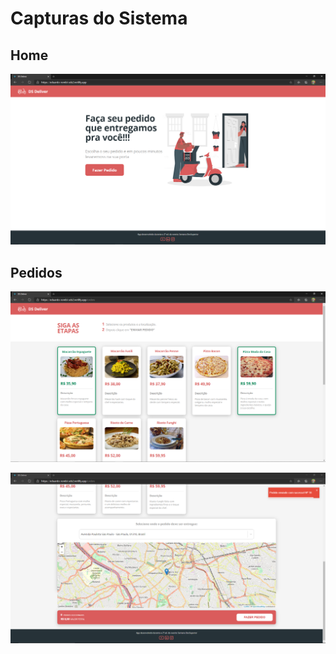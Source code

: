 # Capturas do Sistema

## Home
![Home](https://github.com/E-Rombi/dsdeliver-sds2/blob/master/docs/imgs/web/home.PNG?raw=true)


## Pedidos
![Home](https://github.com/E-Rombi/dsdeliver-sds2/blob/master/docs/imgs/web/order-1.PNG?raw=true)

![Home](https://github.com/E-Rombi/dsdeliver-sds2/blob/master/docs/imgs/web/order-2.PNG?raw=true)
